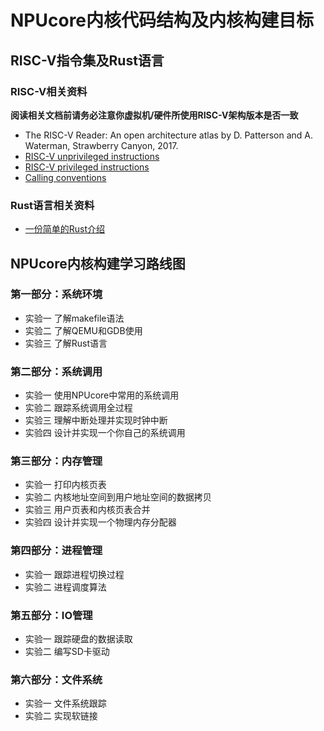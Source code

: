 # NPUcore内核代码结构及内核构建目标

## RISC-V指令集及Rust语言
### RISC-V相关资料
**阅读相关文档前请务必注意你虚拟机/硬件所使用RISC-V架构版本是否一致**
+ The RISC-V Reader: An open architecture atlas by D. Patterson and A. Waterman, Strawberry Canyon, 2017.
+ [RISC-V unprivileged instructions](https://github.com/riscv/riscv-isa-manual/releases/download/Ratified-IMAFDQC/riscv-spec-20191213.pdf)
+ [RISC-V privileged instructions](https://github.com/riscv/riscv-isa-manual/releases/download/Priv-v1.12/riscv-privileged-20211203.pdf)
+ [Calling conventions](https://pdos.csail.mit.edu/6.S081/2020/readings/riscv-calling.pdf)

### Rust语言相关资料
+ [一份简单的Rust介绍](https://zhuanlan.zhihu.com/p/298648575)

## NPUcore内核构建学习路线图
### 第一部分：系统环境
+ 实验一 了解makefile语法
+ 实验二 了解QEMU和GDB使用
+ 实验三 了解Rust语言

### 第二部分：系统调用
+ 实验一 使用NPUcore中常用的系统调用
+ 实验二 跟踪系统调用全过程
+ 实验三 理解中断处理并实现时钟中断
+ 实验四 设计并实现一个你自己的系统调用

### 第三部分：内存管理
+ 实验一 打印内核页表
+ 实验二 内核地址空间到用户地址空间的数据拷贝
+ 实验三 用户页表和内核页表合并
+ 实验四 设计并实现一个物理内存分配器

### 第四部分：进程管理
+ 实验一 跟踪进程切换过程
+ 实验二 进程调度算法

### 第五部分：IO管理
+ 实验一 跟踪硬盘的数据读取
+ 实验二 编写SD卡驱动

### 第六部分：文件系统
+ 实验一 文件系统跟踪
+ 实验二 实现软链接

